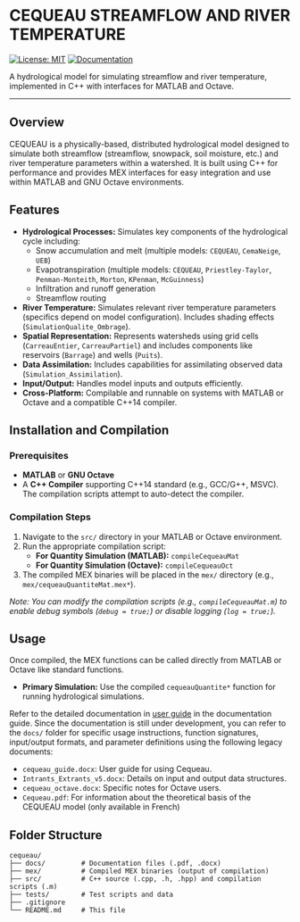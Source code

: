# CEQUEAU STREAMFLOW AND RIVER TEMPERATURE

[![License: MIT](https://img.shields.io/badge/License-MIT-yellow.svg)](https://opensource.org/licenses/MIT)
[![Documentation](https://github.com/erinconv/CEQUEAU/actions/workflows/docs-deploy.yml/badge.svg)](https://github.com/erinconv/CEQUEAU/actions/workflows/docs-deploy.yml)

A hydrological model for simulating streamflow and river temperature, implemented in C++ with interfaces for MATLAB and Octave.

---

## Overview

CEQUEAU is a physically-based, distributed hydrological model designed to simulate both streamflow (streamflow, snowpack, soil moisture, etc.) and river temperature parameters within a watershed. It is built using C++ for performance and provides MEX interfaces for easy integration and use within MATLAB and GNU Octave environments.

## Features

*   **Hydrological Processes:** Simulates key components of the hydrological cycle including:
    *   Snow accumulation and melt (multiple models: `CEQUEAU`, `CemaNeige`, `UEB`)
    *   Evapotranspiration (multiple models: `CEQUEAU`, `Priestley-Taylor`, `Penman-Monteith`, `Morton`, `KPenman`, `McGuinness`)
    *   Infiltration and runoff generation
    *   Streamflow routing
*   **River Temperature:** Simulates relevant river temperature parameters (specifics depend on model configuration). Includes shading effects (`SimulationQualite_Ombrage`).
*   **Spatial Representation:** Represents watersheds using grid cells (`CarreauEntier`, `CarreauPartiel`) and includes components like reservoirs (`Barrage`) and wells (`Puits`).
*   **Data Assimilation:** Includes capabilities for assimilating observed data (`Simulation_Assimilation`).
*   **Input/Output:** Handles model inputs and outputs efficiently.
*   **Cross-Platform:** Compilable and runnable on systems with MATLAB or Octave and a compatible C++14 compiler.

## Installation and Compilation

### Prerequisites

*   **MATLAB** or **GNU Octave**
*   A **C++ Compiler** supporting C++14 standard (e.g., GCC/G++, MSVC). The compilation scripts attempt to auto-detect the compiler.

### Compilation Steps

1.  Navigate to the `src/` directory in your MATLAB or Octave environment.
2.  Run the appropriate compilation script:
    *   **For Quantity Simulation (MATLAB):** `compileCequeauMat`
    *   **For Quantity Simulation (Octave):** `compileCequeauOct`
3.  The compiled MEX binaries will be placed in the `mex/` directory (e.g., `mex/cequeauQuantiteMat.mex*`).

*Note: You can modify the compilation scripts (e.g., `compileCequeauMat.m`) to enable debug symbols (`debug = true;`) or disable logging (`log = true;`).*

## Usage

Once compiled, the MEX functions can be called directly from MATLAB or Octave like standard functions.

*   **Primary Simulation:** Use the compiled `cequeauQuantite*` function for running hydrological simulations.

Refer to the detailed documentation in [user guide](https://erinconv.github.io/CEQUEAU/guide/) in the documentation guide. Since the documentation is still under development, you can refer to the `docs/` folder for specific usage instructions, function signatures, input/output formats, and parameter definitions using the following legacy documents:

*   `cequeau_guide.docx`: User guide for using Cequeau.
*   `Intrants_Extrants_v5.docx`: Details on input and output data structures.
*   `cequeau_octave.docx`: Specific notes for Octave users.
*   `Cequeau.pdf`: For information about the theoretical basis of the CEQUEAU model (only available in French)

## Folder Structure

```
cequeau/
├── docs/         # Documentation files (.pdf, .docx)
├── mex/          # Compiled MEX binaries (output of compilation)
├── src/          # C++ source (.cpp, .h, .hpp) and compilation scripts (.m)
├── tests/        # Test scripts and data
├── .gitignore
└── README.md     # This file
```

